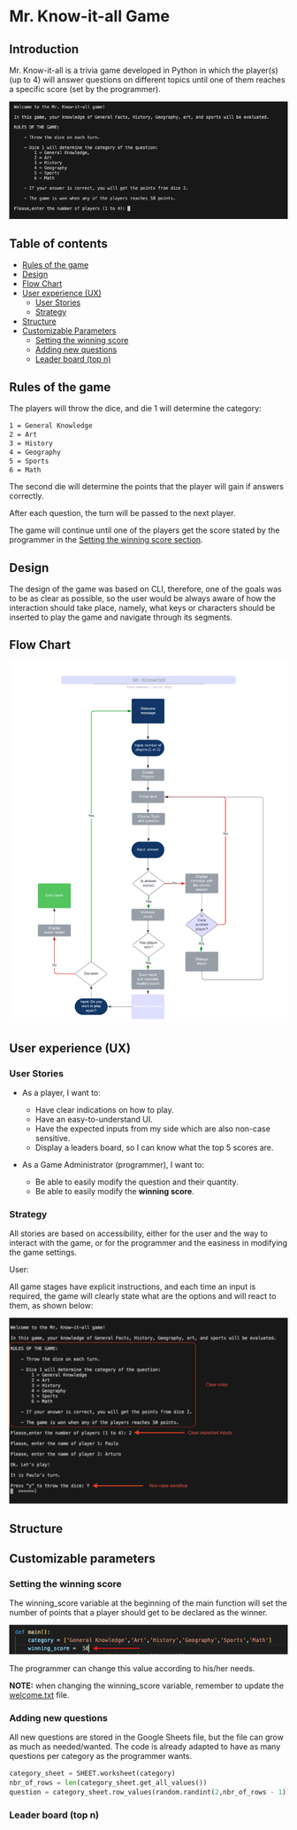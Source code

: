 # Mr. Know-it-all Game

## Introduction

Mr. Know-it-all is a trivia game developed in Python in which the player(s) (up to 4) will answer questions on different topics until one of them reaches a specific score (set by the programmer).

![Mr. Know-it-all UI](./assets/images/mkia_welcome.png)

## Table of contents

- [Rules of the game](#rules-of-the-game)
- [Design](#design)
- [Flow Chart](#flow-chart)
- [User experience (UX)](#user-experience-ux)
  - [User Stories](#user-stories)
  - [Strategy](#strategy)
- [Structure](#structure)
- [Customizable Parameters](#customizable-parameters)
  - [Setting the winning score](#setting-the-winning-score)
  - [Adding new questions](#adding-new-questions)
  - [Leader board (top n)](#leader-board-top-n)

## Rules of the game

The players will throw the dice, and die 1 will determine the category:

    1 = General Knowledge
    2 = Art
    3 = History
    4 = Geography
    5 = Sports
    6 = Math

The second die will determine the points that the player will gain if answers correctly.

After each question, the turn will be passed to the next player.

The game will continue until one of the players get the score stated by the programmer in the [Setting the winning score section](#setting-the-winning-score).

## Design

The design of the game was based on CLI, therefore, one of the goals was to be as clear as possible, so the user would be always aware of how the interaction should take place, namely, what keys or characters should be inserted to play the game and navigate through its segments.

## Flow Chart

![Flow Chart](./assets/images/flowchart.png)

## User experience (UX)

### User Stories

- As a player, I want to:
  - Have clear indications on how to play.
  - Have an easy-to-understand UI.
  - Have the expected inputs from my side which are also non-case sensitive.
  - Display a leaders board, so I can know what the top 5 scores are.

- As a Game Administrator (programmer), I want to:
  - Be able to easily modify the question and their quantity.
  - Be able to easily modify the **winning score**.

### Strategy

All stories are based on accessibility, either for the user and the way to interact with the game, or for the programmer and the easiness in modifying the game settings.

User:

All game stages have explicit instructions, and each time an input is required, the game will clearly state what are the options and will react to them, as shown below:

![Rules and UX example](./assets/images/rules_ux.png)

## Structure

## Customizable parameters

### Setting the winning score

The winning_score variable at the beginning of the main function will set the number of points that a player should get to be declared as the winner.

![winning_score variable](./assets/images/winning_score.png)

The programmer can change this value according to his/her needs.

**NOTE:** when changing the winning_score variable, remember to update the [welcome.txt](./welcome.txt) file.

### Adding new questions

All new questions are stored in the Google Sheets file, but the file can grow as much as needed/wanted. The code is already adapted to have as many questions per category as the programmer wants.

<!-- trunk-ignore(markdownlint/MD046) -->
```Python
category_sheet = SHEET.worksheet(category)
nbr_of_rows = len(category_sheet.get_all_values())
question = category_sheet.row_values(random.randint(2,nbr_of_rows - 1))
```

### Leader board (top n)
